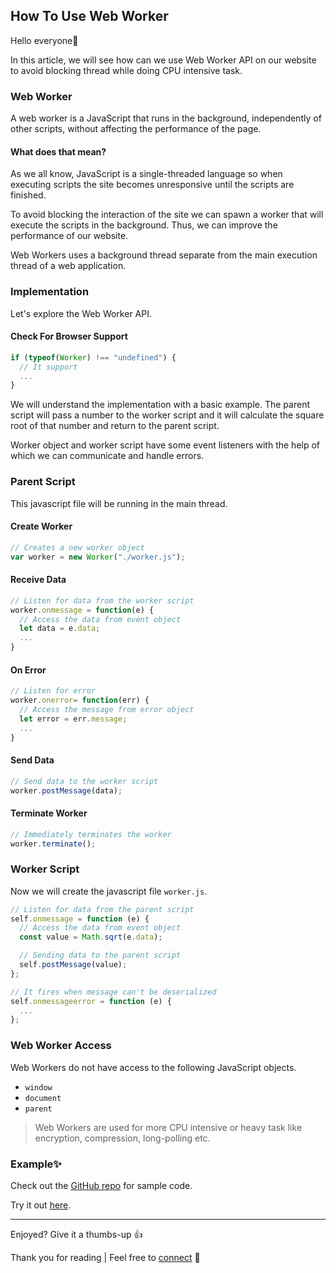 ## How To Use Web Worker

Hello everyone👋

In this article, we will see how can we use Web Worker API on our website to avoid blocking thread while doing CPU intensive task.

### Web Worker

A web worker is a JavaScript that runs in the background, independently of other scripts, without affecting the performance of the page.

#### What does that mean?


As we all know, JavaScript is a single-threaded language so when executing scripts the site becomes unresponsive until the scripts are finished. 

To avoid blocking the interaction of the site we can spawn a worker that will execute the scripts in the background. Thus, we can improve the performance of our website.

Web Workers uses a background thread separate from the main execution thread of a web application.

### Implementation

Let's explore the Web Worker API.

#### Check For Browser Support

```javascript
if (typeof(Worker) !== "undefined") {
  // It support
  ...
}
```

We will understand the implementation with a basic example. The parent script will pass a number to the worker script and it will calculate the square root of that number and return to the parent script.

Worker object and worker script have some event listeners with the help of which we can communicate and handle errors.

### Parent Script

This javascript file will be running in the main thread.

#### Create Worker

```javascript
// Creates a new worker object
var worker = new Worker("./worker.js");
```

#### Receive Data

```javascript
// Listen for data from the worker script
worker.onmessage = function(e) {
  // Access the data from event object
  let data = e.data;
  ...
}
```

#### On Error

```javascript
// Listen for error
worker.onerror= function(err) {
  // Access the message from error object
  let error = err.message;
  ...
}
```

#### Send Data

```javascript
// Send data to the worker script
worker.postMessage(data);

```

#### Terminate Worker

```javascript
// Immediately terminates the worker
worker.terminate();
```

### Worker Script

Now we will create the javascript file `worker.js`.

```javascript
// Listen for data from the parent script
self.onmessage = function (e) {
  // Access the data from event object
  const value = Math.sqrt(e.data);

  // Sending data to the parent script
  self.postMessage(value);
};

// It fires when message can't be deserialized
self.onmessageerror = function (e) {
  ...
};
```

### Web Worker Access

Web Workers do not have access to the following JavaScript objects.

- `window`
- `document`
- `parent`

> Web Workers are used for more CPU intensive or heavy task like encryption, compression, long-polling etc.

### Example✨

Check out the [GitHub repo](https://github.com/bibekkakati/blogs-projects/tree/main/web/web-worker-api) for sample code.

Try it out [here](https://bibekkakati.github.io/blogs-projects/web/web-worker-api/index.html).

---

Enjoyed? Give it a thumbs-up 👍

Thank you for reading | Feel free to [connect](https://bibekkakati.me) 👋